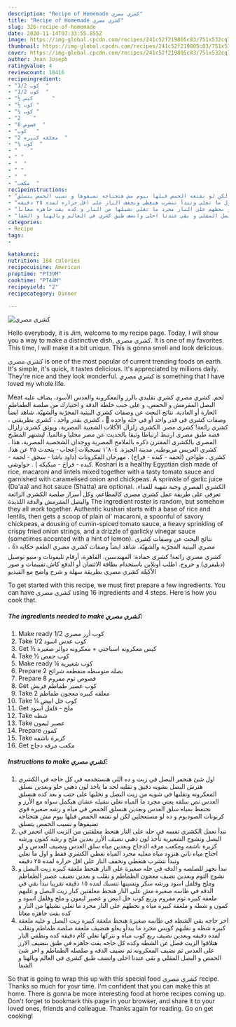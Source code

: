 ```yaml
---
description: "Recipe of Homemade كشري مصري"
title: "Recipe of Homemade كشري مصري"
slug: 326-recipe-of-homemade
date: 2020-11-14T07:33:55.855Z
image: https://img-global.cpcdn.com/recipes/241c52f219805c83/751x532cq70/الصورة-الرئيسية-لوصفةكشري-مصري.jpg
thumbnail: https://img-global.cpcdn.com/recipes/241c52f219805c83/751x532cq70/الصورة-الرئيسية-لوصفةكشري-مصري.jpg
cover: https://img-global.cpcdn.com/recipes/241c52f219805c83/751x532cq70/الصورة-الرئيسية-لوصفةكشري-مصري.jpg
author: Jean Joseph
ratingvalue: 4
reviewcount: 10416
recipeingredient:
- "1/2 كوب  "
- "1/2 كوب  "
- "½ كيس      "
- "½ كوب "
- "¼ كوب "
- "2    "
- "8 فصوص  "
- "كوب   "
- "2 معلقه كبيره  "
- "¼ كوب  "
- "    "
- " "
- "  "
- " "
- "  "
- "مكعب  "
recipeinstructions:
- "اول شئ هنحمر البصل في زيت و ده اللي هنستخدمه في كل حاجه في الكشري هنرش البصل بشويه دقيق و نقليه لحد ما ياخذ لون ذهبي حلو وبعدين نسلق المعكرونه ونقلبها في شويه من زيت البصل و نخليها على جنب و بعد كده هنسلق العدس نص سلقه يعني مجرد ما المياه تغلي نشيله عشان هيكمل سواه مع الأرز و نحتفظ بمياه سلق العدس وبعدين هنسلق الحمص في مياه و رشه صغيرة قوي كربونات الصوديوم و ده لو مستعجلين لكن لو نقتعه الحمص قبلها بيوم مش هتحتاجه تضيفوها و نسيب الحمص يتسلق"
- "نبدأ نعمل الكشري نفسه في حله على النار هنحط معلقتين من الزيت اللي اتحمر في البصل ونشوح الشعيرية تأخذ لون ذهبي نضيف الأرز بعدين ملح و رشه كمون ورشه كزبرة ناشفه ومكعب مرقه الدجاج وبعدين مياه سلق العدس ونضيف العدس و لو احتاج مياه تاني هنزود مياه مغليه مجرد المياه تغطي الكشري فقط و اول ما تغلي وتبدأ تتشرب هنغطي ونخفف النار على اقل حراره لمده ٢٥ دقيقه"
- "نبدأ نجهز للصلصه و الدقه في حله صغيرة على النار هنحط ملعقة كبيره زيت البصل و نشوح الثوم وبعدين نضيف معجون الطماطم و نقلب و بعدين نضيف عصير الطماطم وملح وفلفل اسود ورشه سكر ونسيبها تتسبك لمده ١٥ دقيقه تقريبا نبدأ بقي في الدقه في طاسه صغيرة مش على النار هنحط معلقتين كبار زيت البصل و عليهم ملعقة كبيره ثوم مفروم وربع كوب خل ابيض و عصير ليمون و ملح وفلفل اسود و كمون و شطه و ملعقة كبيره مياه و نحطهم على النار مجرد ما تغلي نشيلها من النار و كده بقت جاهزه معانا"
- "اخر حاجه بقي الشطه في طاسه صغيرة هنحط ملعقة كبيره زيت البصل و عليه ملعقة كبيره شطه و نقلبهم كويس مجرد ما يبدأو يغلو هنضيف ملعقة صلصة طماطم ونقلب لمده دقيقه وبعدين نضيف ربع كوب مياه و نتركها تغلي كام دقيقه كده ونطفي النار هتلاقوا الزيت فصل عن الشطه وكده كل حاجه بقت جاهزه في طبق بنضيف الارز على العدس ثم نضيف المعكرونه ثم نضيف الدقه و صلصله الطماطم و اخر شئ الحمص و البصل المقلي و بقي عندنا احلى وانضف طبق كشري في العالم وبالهنا و الشفا"
categories:
- Recipe
tags:
- 

katakunci:  
nutrition: 184 calories
recipecuisine: American
preptime: "PT39M"
cooktime: "PT44M"
recipeyield: "2"
recipecategory: Dinner

---
```



![كشري مصري](https://img-global.cpcdn.com/recipes/241c52f219805c83/751x532cq70/الصورة-الرئيسية-لوصفةكشري-مصري.jpg)

Hello everybody, it is Jim, welcome to my recipe page. Today, I will show you a way to make a distinctive dish, كشري مصري. It is one of my favorites. This time, I will make it a bit unique. This is gonna smell and look delicious.

كشري مصري is one of the most popular of current trending foods on earth. It's simple, it's quick, it tastes delicious. It's appreciated by millions daily. They're nice and they look wonderful. كشري مصري is something that I have loved my whole life.

Meat لحم. كشري مصري كشري تقليدي بالرز والمعكرونة والعدس الأسود، يضاف عليه البصل المقرمش و الحمص. و على جنب خلطة الدقة و اختيارك من صلصة الطماطم الحارة أو العادية. نتائج البحث عن وصفات كشري البيتية المجرّبة والشهيّة. شاهد ايضاً وصفات كشري في قدر واحد أو في حله واحده 🥘 ، كشري بقدر واحد ، كشري بطريقتي ، كشري رائعة! كشرى مصر. الكشرى زلزال الأكلات الشعبية المصرية، ويوثق كشرى زلزال قصة طبق مصرى ارتبط ارتباطا وثيقا بالحديث عن مصر محليا وعالميا، ليشتهر المطبخ المصرى بالكشرى المقترن ذكره بالملامح المصرية ووجدان الشخصية المصرية، هذا . ‏كشري العريس مريوطيه‏, ‏مدينة الجيزة‏. ‏‏١٬٨٠٤‏ تسجيلات إعجاب · يتحدث ‏٢٥‏ عن هذا‏. ‏كشري . طواجن (لحمه - كبده - فراخ) . مهرجان المكرونات (داود باشا - سجق - لحمه - كبده - فراخ - مبكبكه ) . حواوشي. Koshari is a healthy Egyptian dish made of rice, macaroni and lintels mixed together with a tasty tomato sauce and garnished with caramelised onion and chickpeas. A sprinkle of garlic juice (Da&#39;aa) and hot sauce (Shatta) are optional. الكشري المصري وجبة شهية للغداء، تعرفي على طريقة عمل كشري مصري كالمطاعم، وكل أسرار صلصة الكشري الرائعة والبصل المقرمش والدقة اللذيذة The ingredient roster is random, but somehow they all work together. Authentic kushari starts with a base of rice and lentils, then gets a scoop of plain ol&#39; macaroni, a spoonful of savory chickpeas, a dousing of cumin-spiced tomato sauce, a heavy sprinkling of crispy fried onion strings, and a drizzle of garlicky vinegar sauce (sometimes accented with a hint of lemon). نتائج البحث عن وصفات كشري مصري البيتية المجرّبة والشهيّة. شاهد ايضاً وصفات كشري مصري الطعم حكايه 👍 ، كشري مصري رائعة! كشرى حمادة: المهندسين، القاهرة، أرقام تليفونات و منيو توصيل (ديليفري) و خروج. اطلب أونلاين باستخدام بطاقة الائتمان أو الدفع كاش.تقييمات و صور الأكيلة كشري مصري بطريقة سهلة و شرح واضح مع الفيديو


To get started with this recipe, we must first prepare a few ingredients. You can have كشري مصري using 16 ingredients and 4 steps. Here is how you cook that.

<!--inarticleads1-->

##### The ingredients needed to make كشري مصري:

1. Make ready 1/2 كوب أرز مصري
1. Take 1/2 كوب عدس اسود
1. Get ½ كيس معكرونه اسباجتي + معكرونه دوائر صغيرة
1. Take ½ كوب حمص
1. Make ready ¼ كوب شعيرية
1. Prepare 2 بصله متوسطه متقطعه شرائح
1. Prepare 8 فصوص ثوم مفروم
1. Get كوب عصير طماطم فريش
1. Take 2 معلقه كبيره معجون طماطم
1. Take ¼ كوب خل ابيض
1. Get  ملح - فلفل اسود
1. Take  شطه
1. Take  عصير ليمون
1. Prepare  كمون
1. Take  كزبرة ناشفه
1. Get مكعب مرقه دجاج




<!--inarticleads2-->

##### Instructions to make كشري مصري:

1. اول شئ هنحمر البصل في زيت و ده اللي هنستخدمه في كل حاجه في الكشري هنرش البصل بشويه دقيق و نقليه لحد ما ياخذ لون ذهبي حلو وبعدين نسلق المعكرونه ونقلبها في شويه من زيت البصل و نخليها على جنب و بعد كده هنسلق العدس نص سلقه يعني مجرد ما المياه تغلي نشيله عشان هيكمل سواه مع الأرز و نحتفظ بمياه سلق العدس وبعدين هنسلق الحمص في مياه و رشه صغيرة قوي كربونات الصوديوم و ده لو مستعجلين لكن لو نقتعه الحمص قبلها بيوم مش هتحتاجه تضيفوها و نسيب الحمص يتسلق
1. نبدأ نعمل الكشري نفسه في حله على النار هنحط معلقتين من الزيت اللي اتحمر في البصل ونشوح الشعيرية تأخذ لون ذهبي نضيف الأرز بعدين ملح و رشه كمون ورشه كزبرة ناشفه ومكعب مرقه الدجاج وبعدين مياه سلق العدس ونضيف العدس و لو احتاج مياه تاني هنزود مياه مغليه مجرد المياه تغطي الكشري فقط و اول ما تغلي وتبدأ تتشرب هنغطي ونخفف النار على اقل حراره لمده ٢٥ دقيقه
1. نبدأ نجهز للصلصه و الدقه في حله صغيرة على النار هنحط ملعقة كبيره زيت البصل و نشوح الثوم وبعدين نضيف معجون الطماطم و نقلب و بعدين نضيف عصير الطماطم وملح وفلفل اسود ورشه سكر ونسيبها تتسبك لمده ١٥ دقيقه تقريبا نبدأ بقي في الدقه في طاسه صغيرة مش على النار هنحط معلقتين كبار زيت البصل و عليهم ملعقة كبيره ثوم مفروم وربع كوب خل ابيض و عصير ليمون و ملح وفلفل اسود و كمون و شطه و ملعقة كبيره مياه و نحطهم على النار مجرد ما تغلي نشيلها من النار و كده بقت جاهزه معانا
1. اخر حاجه بقي الشطه في طاسه صغيرة هنحط ملعقة كبيره زيت البصل و عليه ملعقة كبيره شطه و نقلبهم كويس مجرد ما يبدأو يغلو هنضيف ملعقة صلصة طماطم ونقلب لمده دقيقه وبعدين نضيف ربع كوب مياه و نتركها تغلي كام دقيقه كده ونطفي النار هتلاقوا الزيت فصل عن الشطه وكده كل حاجه بقت جاهزه في طبق بنضيف الارز على العدس ثم نضيف المعكرونه ثم نضيف الدقه و صلصله الطماطم و اخر شئ الحمص و البصل المقلي و بقي عندنا احلى وانضف طبق كشري في العالم وبالهنا و الشفا




So that is going to wrap this up with this special food كشري مصري recipe. Thanks so much for your time. I'm confident that you can make this at home. There is gonna be more interesting food at home recipes coming up. Don't forget to bookmark this page in your browser, and share it to your loved ones, friends and colleague. Thanks again for reading. Go on get cooking!
